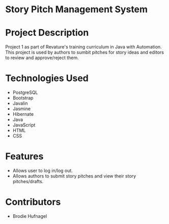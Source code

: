 # Story Pitch Management System

# Project Description
Project 1 as part of Revature's training curriculum in Java with Automation.
This project is used by authors to sumbit pitches for story ideas and editors to review and approve/reject them.

# Technologies Used
* PostgreSQL
* Bootstrap
* Javalin
* Jasmine
* Hibernate
* Java
* JavaScript
* HTML
* CSS

# Features
* Allows user to log in/log out.
* Allows authors to submit story pitches and view their story pitches/drafts.

# Contributors
* Brodie Hufnagel
